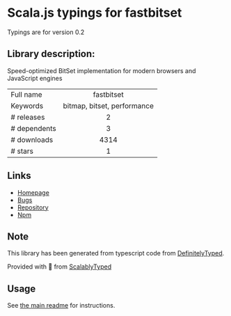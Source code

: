 
# Scala.js typings for fastbitset

Typings are for version 0.2

## Library description:
Speed-optimized BitSet implementation for modern browsers and JavaScript engines

|                    |                 |
| ------------------ | :-------------: |
| Full name          | fastbitset |
| Keywords           | bitmap, bitset, performance |
| # releases         | 2 |
| # dependents       | 3 |
| # downloads        | 4314 |
| # stars            | 1 |

## Links
- [Homepage](https://github.com/lemire/FastBitSet.js#readme)
- [Bugs](https://github.com/lemire/FastBitSet.js/issues)
- [Repository](https://github.com/lemire/FastBitSet.js)
- [Npm](https://www.npmjs.com/package/fastbitset)
    


## Note
This library has been generated from typescript code from [DefinitelyTyped](https://definitelytyped.org).

Provided with :purple_heart: from [ScalablyTyped](https://github.com/oyvindberg/ScalablyTyped)

## Usage
See [the main readme](../../readme.md) for instructions.


